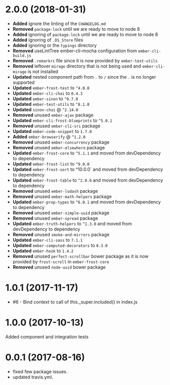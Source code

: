 # 2.0.0 (2018-01-31)
* **Added** ignore the linting of the `CHANGELOG.md`
* **Removed** `package-lock` until we are ready to move to node 8
* **Added** ignoring of `package-lock` until we are ready to move to node 8
* **Added** ignoring of `.DS_Store` files
* **Added** ignoring or the `typings` directory
* **Removed** useLintTree ember-cli-mocha configuration from `ember-cli-build.js`
* **Removed** `.remarkrc` file since it is now provided by `ember-test-utils`
* **Removed** leftover `mirage` directory that is not being used and `ember-cli-mirage` is not installed
* **Updated** nested component path from `.` to `/` since the `.` is no longer supported
* **Updated** `ember-frost-test` to `^4.0.0`
* **Updated** `ember-cli-chai` to `0.4.3`
* **Updated** `ember-sinon` to `^0.7.0`
* **Updated** `ember-test-utils` to `^8.1.0`
* **Updated** `sinon-chai` @ `^2.14.0`
* **Removed** unused `ember-ajax` package
* **Updated** `ember-cli-frost-blueprints` to `^5.0.1`
* **Removed** unused `ember-cli-sri` package
* **Updated** `ember-code-snippet` to `1.7.0`
* **Added** `ember-browserify` @ `^1.2.0`
* **Removed** unused `ember-concurrency` package
* **Removed** unused `ember-elsewhere` package
* **Updated** `ember-frost-core` to `^5.1.1` and moved from devDependency to dependency
* **Updated** `ember-frost-list` to `^9.0.0`
* **Updated** `ember-frost-sort` to ^10.0.0` and moved from devDependency to dependency
* **Updated** `ember-frost-table` to `^2.0.0` and moved from devDependency to dependency
* **Removed** unused `ember-lodash` package
* **Removed** unused `ember-math-helpers` package
* **Updated** `ember-prop-types` to `^6.0.1` and moved from devDependency to dependency
* **Removed** unused `ember-simple-uuid` package
* **Removed** unused `ember-spread` package
* **Updated** `ember-truth-helpers` to `^1.3.0` and moved from devDependency to dependency
* **Removed** unused `smoke-and-mirrors` package
* **Updated** `ember-cli-sass` to `7.1.1`
* **Updated** `ember-computed-decorators` to `0.3.0`
* **Updated** `ember-hook` to `1.4.2`
* **Removed** unused `perfect-scrollbar` bower package as it is now provided by `frost-scroll` in `ember-frost-core`
* **Removed** unused `node-uuid` bower package

# 1.0.1 (2017-11-17)
* #6 - Bind context to call of this._super.included() in index.js

# 1.0.0 (2017-10-13)
Added component and integration tests


# 0.0.1 (2017-08-16)
* fixed few package issues. 
* updated travis.yml.


